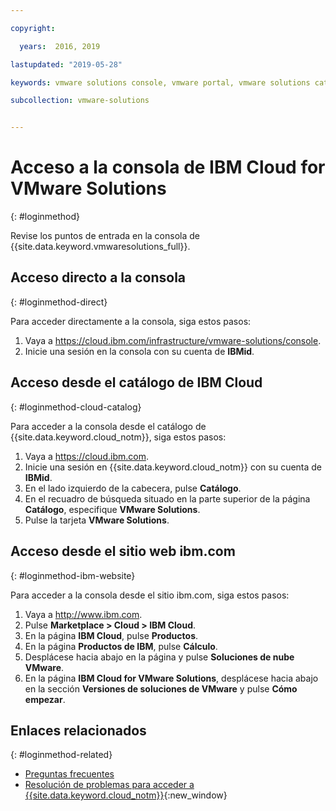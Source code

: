 ```yaml
---

copyright:

  years:  2016, 2019

lastupdated: "2019-05-28"

keywords: vmware solutions console, vmware portal, vmware solutions catalog

subcollection: vmware-solutions


---
```


# Acceso a la consola de IBM Cloud for VMware Solutions
{: #loginmethod}

Revise los puntos de entrada en la consola de {{site.data.keyword.vmwaresolutions_full}}.

## Acceso directo a la consola
{: #loginmethod-direct}

Para acceder directamente a la consola, siga estos pasos:
1. Vaya a
   https://cloud.ibm.com/infrastructure/vmware-solutions/console.
2. Inicie una sesión en la consola con su cuenta de **IBMid**.

## Acceso desde el catálogo de IBM Cloud
{: #loginmethod-cloud-catalog}

Para acceder a la consola desde el catálogo de {{site.data.keyword.cloud_notm}}, siga estos pasos:
1. Vaya a https://cloud.ibm.com.
2. Inicie una sesión en {{site.data.keyword.cloud_notm}} con su cuenta de **IBMid**.
3. En el lado izquierdo de la cabecera, pulse **Catálogo**.
4. En el recuadro de búsqueda situado en la parte superior de la página **Catálogo**, especifique **VMware Solutions**.
5. Pulse la tarjeta **VMware Solutions**.

## Acceso desde el sitio web ibm.com
{: #loginmethod-ibm-website}

Para acceder a la consola desde el sitio ibm.com, siga estos pasos:
1. Vaya a http://www.ibm.com.
2. Pulse **Marketplace > Cloud > IBM Cloud**.
2. En la página **IBM Cloud**, pulse **Productos**.
3. En la página **Productos de IBM**, pulse **Cálculo**.
4. Desplácese hacia abajo en la página y pulse **Soluciones de nube VMware**.
5. En la página **IBM Cloud for VMware Solutions**, desplácese hacia abajo en la sección **Versiones de soluciones de VMware** y pulse **Cómo empezar**.

## Enlaces relacionados
{: #loginmethod-related}

* [Preguntas frecuentes](/docs/services/vmwaresolutions/vmonic?topic=vmware-solutions-faq)
* [Resolución de problemas para acceder a {{site.data.keyword.cloud_notm}}](/docs/account?topic=account-accessing){:new_window}
